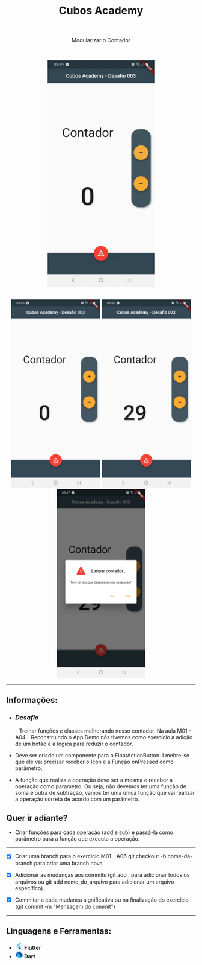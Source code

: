 <h1 align="center">
   <br>Cubos Academy<br><br>
</h1>

<p align="center"> Modularizar o Contador </p> <br>


[//]: # (Adicione seus gifs / imagens aqui:)

<p align="center"> 
  <img src="screenshots/desafio.gif" alt="demo" height="600"> 
</p>

<p align="center">
  <br>
  <img src="screenshots/001.png" alt="demo" height="500">
  <img src="screenshots/002.png" alt="demo" height="500">
  <img src="screenshots/003.png" alt="demo" height="500">
</p>

<hr />

## **Informações:**
[//]: # (Descreva seu objetivo e o que foi usado no projeto:)

* <i><h3><strong>Desafio</strong></h3></i>
        - Treinar funções e classes melhorando nosso contador. Na aula M01 - A04 - Reconstruindo o App Demo nós tivemos como exercício a adição de um botão e a lógica para reduzir o contador.

* Deve ser criado um componente para o FloatActionButton. Lmebre-se que ele vai precisar receber o Icon e a Função onPressed como parâmetro.
  
* A função que realiza a operação deve ser a mesma e receber a operação como parametro. Ou seja, não devemos ter uma função de soma e outra de subtração, vamos ter uma única função que vai realizar a operação correta de acordo com um parâmetro.

<h2> <strong>Quer ir adiante?</strong> </h2>

* Criar funções para cada operação (add e sub) e passá-la como parâmetro para a função que executa a operação.

<hr>

* [X] Criar uma branch para o exercicio M01 - A06 git checkout -b nome-da-branch para criar uma branch nova

* [x] Adicionar as mudanças aos commits (git add . para adicionar todos os arquivos ou git add nome_do_arquivo para adicionar um arquivo específico)

* [x] Commitar a cada mudança significativa ou na finalização do exercício (git commit -m "Mensagem do commit")
  

<hr />


## **Linguagens e Ferramentas:**
[//]: # (Adicione os recursos do seu projeto aqui:)

- <code><img height="20" src="https://github.com/brandaoti/organizar-github/blob/main/img/flutter.png"></code> **Flutter**
- <code><img height="20" src="https://github.com/brandaoti/organizar-github/blob/main/img/dart.png"></code> **Dart**
